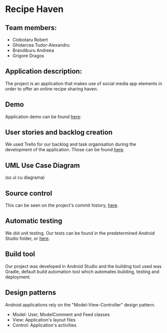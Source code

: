 # Recipe Haven
## Team members:
- Ciobotaru Robert
- Ghidarcea Tudor-Alexandru
- Brandiburu Andreea
- Grigore Dragos

## Application description:
The project is an application that makes use of social media app elements in order to offer an online recipe sharing haven.
## Demo
Application demo can be found [here]():
## User stories and backlog creation
We used Trello for our backlog and task organisation during the development of the application. Those can be found [here](https://trello.com/b/Gij4q9zE/mds).

## UML Use Case Diagram
(ss ul cu diagrama)

## Source control
This can be seen on the project's commit history, [here](https://github.com/CiobotaruRobert/ProiectMDS/commits/main).

## Automatic testing
We did unit testing. Our tests can be found in the predetermined Android Studio folder, or [here](https://github.com/CiobotaruRobert/ProiectMDS/tree/main/main/test/java/com/example/proiect).

## Build tool
Our project was developed in Android Studio and the building tool used was Gradle, default build automation tool which automates building, testing and deployment.

## Design patterns
Android applications rely on the "Model-View-Controller" design pattern.
- Model: User, ModelComment and Feed classes
- View: Application's layout files
- Control: Application's activities
